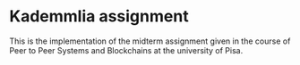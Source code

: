 
# Kademmlia assignment

This is the implementation of the midterm assignment given in the course of Peer to Peer Systems and Blockchains at the university of Pisa.